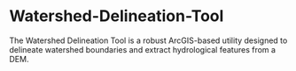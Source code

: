 # Watershed-Delineation-Tool
The Watershed Delineation Tool is a robust ArcGIS-based utility designed to delineate watershed boundaries and extract hydrological features from a DEM. 
